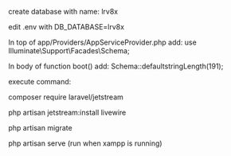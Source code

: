 create database with name: lrv8x

edit .env with DB_DATABASE=lrv8x

In top of app/Providers/AppServiceProvider.php
add: use Illuminate\Support\Facades\Schema;

In body of function boot()
add: Schema::defaultstringLength(191);

execute command:

composer require laravel/jetstream

php artisan jetstream:install livewire

php artisan migrate

php artisan serve (run when xampp is running)
